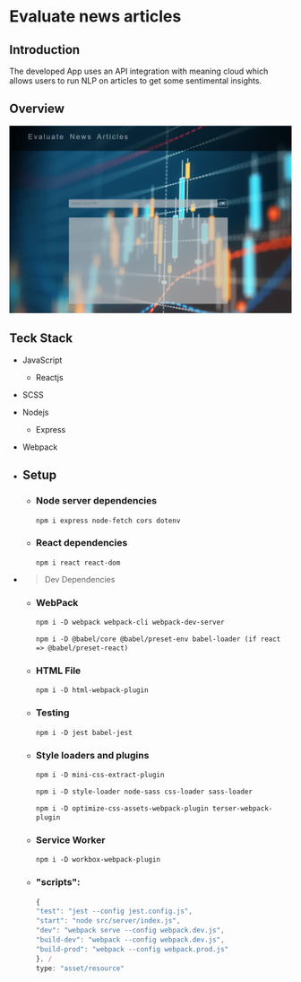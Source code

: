 # Evaluate news articles

## Introduction

The developed App uses an API integration with meaning cloud which allows users to run NLP on articles to get some sentimental insights.

## Overview

![This is an image](./_overview/pic.jpg)

## Teck Stack

- JavaScript
  - Reactjs
- SCSS
- Nodejs
  - Express
- Webpack

- ## Setup

  - ### Node server dependencies

    ```
    npm i express node-fetch cors dotenv
    ```

  - ### React dependencies

    ```
    npm i react react-dom
    ```

- > Dev Dependencies

  - ### WebPack

    ```
    npm i -D webpack webpack-cli webpack-dev-server
    ```

    ```
    npm i -D @babel/core @babel/preset-env babel-loader (if react => @babel/preset-react)
    ```

  - ### HTML File

    ```
    npm i -D html-webpack-plugin
    ```

  - ### Testing

    ```
    npm i -D jest babel-jest
    ```

  - ### Style loaders and plugins

    ```
    npm i -D mini-css-extract-plugin
    ```

    ```
    npm i -D style-loader node-sass css-loader sass-loader
    ```

    ```
    npm i -D optimize-css-assets-webpack-plugin terser-webpack-plugin
    ```

  - ### Service Worker

    ```
    npm i -D workbox-webpack-plugin
    ```

  - ### "scripts":

    ```javascript
    {
    "test": "jest --config jest.config.js",
    "start": "node src/server/index.js",
    "dev": "webpack serve --config webpack.dev.js",
    "build-dev": "webpack --config webpack.dev.js",
    "build-prod": "webpack --config webpack.prod.js"
    }, /
    type: "asset/resource"
    ```
